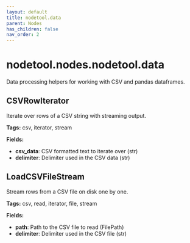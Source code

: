 ```yaml
---
layout: default
title: nodetool.data
parent: Nodes
has_children: false
nav_order: 2
---
```


# nodetool.nodes.nodetool.data

Data processing helpers for working with CSV and pandas dataframes.

## CSVRowIterator

Iterate over rows of a CSV string with streaming output.

**Tags:** csv, iterator, stream

**Fields:**
- **csv_data**: CSV formatted text to iterate over (str)
- **delimiter**: Delimiter used in the CSV data (str)

## LoadCSVFileStream

Stream rows from a CSV file on disk one by one.

**Tags:** csv, read, iterator, file, stream

**Fields:**
- **path**: Path to the CSV file to read (FilePath)
- **delimiter**: Delimiter used in the CSV file (str)
